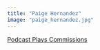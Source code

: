 ```yaml
---
title: "Paige Hernandez"
image: "paige_hernandez.jpg"
---
```


[Podcast Plays Commissions](/programs/podcast-plays-commissions)